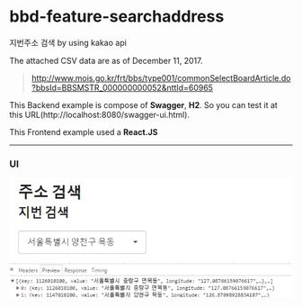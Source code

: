 # bbd-feature-searchaddress
지번주소 검색 by using kakao api

The attached CSV data are as of December 11, 2017.
> http://www.mois.go.kr/frt/bbs/type001/commonSelectBoardArticle.do?bbsId=BBSMSTR_000000000052&nttId=60965

This Backend example is compose of **Swagger**, **H2**.
So you can test it at this URL(http://localhost:8080/swagger-ui.html).

This Frontend example used a **React.JS**

---

### UI
![Result](./history/image/search_address_example.jpg) 
